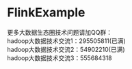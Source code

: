 # FlinkExample

更多大数据生态圈技术问题请加QQ群： <br>
hadoop大数据技术交流1：295505811(已满) <br>
hadoop大数据技术交流2：54902210(已满) <br>
hadoop大数据技术交流3：555684318 <br>

